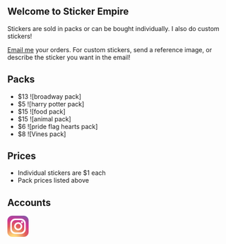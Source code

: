 ## Welcome to Sticker Empire

Stickers are sold in packs or can be bought individually. I also do custom stickers!

[Email me](mailto:StickerEmpire@liskfamily.com) your orders. For custom stickers, send a reference image, or describe the sticker you want in the email! 


## Packs

- $13 ![broadway pack]
- $5 ![harry potter pack]
- $15 ![food pack]
- $15 ![animal pack]
- $6 ![pride flag hearts pack]
- $8 ![Vines pack]

## Prices

- Individual stickers are $1 each
- Pack prices listed above

## Accounts
[![Instagram](instagram.png)](https://instragram.com/stick_erempire)